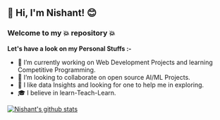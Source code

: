 ## 👋 Hi, I'm Nishant! 😊
### Welcome to my 💥 repository 💥

**Let's have a look on my Personal Stuffs :-**
- 🔭 I’m currently working on Web Development Projects and learning Competitive Programming.
- 👯 I’m looking to collaborate on open source AI/ML Projects.
- 🤔 I like data Insights and looking for one to help me in exploring.
- 🎓 I believe in learn-Teach-Learn.


[![Nishant's github stats](https://github-readme-stats.vercel.app/api?username=nishant-19041)](https://github.com/nishant-19041/github-readme-stats)
